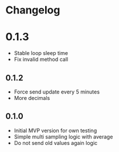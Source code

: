 # Changelog

# 0.1.3
- Stable loop sleep time
- Fix invalid method call

## 0.1.2
 - Force send update every 5 minutes
 - More decimals

## 0.1.0

 - Initial MVP version for own testing
 - Simple multi sampling logic with average
 - Do not send old values again logic
